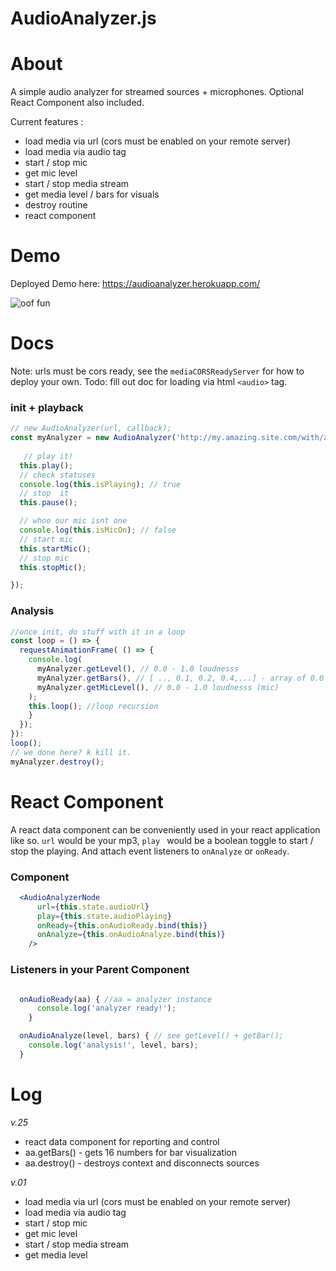 AudioAnalyzer.js
==================

# About

A simple audio analyzer for streamed sources + microphones. Optional React Component also included. 

Current features :
  - load media via url (cors must be enabled on your remote server)
  - load media via audio tag
  - start / stop mic
  - get mic level
  - start / stop media stream
  - get media level / bars for visuals
  - destroy routine
  - react component

# Demo

Deployed Demo here: https://audioanalyzer.herokuapp.com/  

![oof fun](http://g.recordit.co/UkyTd9hefJ.gif)
# Docs

Note: urls must be cors ready, see the `mediaCORSReadyServer` for how to deploy your own.
Todo: fill out doc for loading via html `<audio>` tag.

### init + playback
```js 
// new AudioAnalyzer(url, callback);
const myAnalyzer = new AudioAnalyzer('http://my.amazing.site.com/with/a/mp3.mp3', () => {
   
   // play it!
  this.play();
  // check statuses
  console.log(this.isPlaying); // true
  // stop  it
  this.pause();

  // whoo our mic isnt one
  console.log(this.isMicOn); // false
  // start mic
  this.startMic();
  // stop mic
  this.stopMic();

});
```

### Analysis
``` js
//once init, do stuff with it in a loop
const loop = () => {
  requestAnimationFrame( () => {
    console.log(
      myAnalyzer.getLevel(), // 0.0 - 1.0 loudnesss
      myAnalyzer.getBars(), // [ .., 0.1, 0.2, 0.4,...] - array of 0.0 - 1.0 numbers (16) for  visualizations
      myAnalyzer.getMicLevel(), // 0.0 - 1.0 loudnesss (mic)
    ); 
    this.loop(); //loop recursion
    } 
  });
}):
loop();
// we done here? k kill it.
myAnalyzer.destroy();

```

# React Component
A react data component can be conveniently used in your react application like so. `url` would be your mp3, `play ` would be a boolean toggle to start / stop the playing. And attach event listeners to `onAnalyze` or  `onReady`.

###  Component
``` jsx
  <AudioAnalyzerNode 
      url={this.state.audioUrl}
      play={this.state.audioPlaying}
      onReady={this.onAudioReady.bind(this)}
      onAnalyze={this.onAudioAnalyze.bind(this)}
    />
```

### Listeners in your Parent Component
``` js

  onAudioReady(aa) { //aa = analyzer instance
      console.log('analyzer ready!');
    }

  onAudioAnalyze(level, bars) { // see getLevel() + getBar();
    console.log('analysis!', level, bars);
  }

```
# Log

  *v.25*
  - react data component for reporting and control
  - aa.getBars() - gets 16 numbers for bar visualization
  - aa.destroy() - destroys context and disconnects sources


  *v.01*
  - load media via url (cors must be enabled on your remote server)
  - load media via audio tag
  - start / stop mic
  - get mic level
  - start / stop media stream
  - get media level
